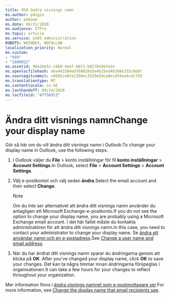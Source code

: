 ```yaml
---
title: 959 ändra visnings namn
ms.author: pdigia
author: pebaum
ms.date: 04/21/2020
ms.audience: ITPro
ms.topic: article
ms.service: o365-administration
ROBOTS: NOINDEX, NOFOLLOW
localization_priority: Normal
ms.custom:
- "959"
- "1800022"
ms.assetid: 96e2de51-c8b0-4eef-b071-b02784367e1e
ms.openlocfilehash: dea443384edf60028d3e4b25ed48388e335c0e0f
ms.sourcegitcommit: c6692ce0fa1358ec3529e59ca0ecdfdea4cdc759
ms.translationtype: MT
ms.contentlocale: sv-SE
ms.lasthandoff: 09/14/2020
ms.locfileid: "47756913"
---
```

# <a name="change-your-display-name"></a><span data-ttu-id="c89f9-102">Ändra ditt visnings namn</span><span class="sxs-lookup"><span data-stu-id="c89f9-102">Change your display name</span></span>
  
<span data-ttu-id="c89f9-103">Gör så här om du vill ändra ditt visnings namn i Outlook:</span><span class="sxs-lookup"><span data-stu-id="c89f9-103">To change your display name in Outlook, use the following steps.</span></span>
  
1. <span data-ttu-id="c89f9-104">I Outlook väljer du **File** \> konto inställningar för fil **konto inställningar** \> **Account Settings**.</span><span class="sxs-lookup"><span data-stu-id="c89f9-104">In Outlook, select **File** \> **Account Settings** \> **Account Settings**.</span></span>

2. <span data-ttu-id="c89f9-105">Välj e-postkontot och välj sedan **ändra**.</span><span class="sxs-lookup"><span data-stu-id="c89f9-105">Select the email account and then select **Change**.</span></span>

    > [!NOTE]
    > <span data-ttu-id="c89f9-106">Om du inte ser alternativet att ändra ditt visnings namn använder du antagligen ett Microsoft Exchange-e-postkonto.</span><span class="sxs-lookup"><span data-stu-id="c89f9-106">If you do not see the option to change your display name, you are probably using a Microsoft Exchange email account.</span></span> <span data-ttu-id="c89f9-107">I det här fallet måste du kontakta administratören för att ändra ditt visnings namn.</span><span class="sxs-lookup"><span data-stu-id="c89f9-107">In this case, you need to contact your administrator to change your display name.</span></span> <span data-ttu-id="c89f9-108">Se [ändra ett användar namn och en e-postadress](https://docs.microsoft.com/microsoft-365/admin/add-users/change-a-user-name-and-email-address).</span><span class="sxs-lookup"><span data-stu-id="c89f9-108">See [Change a user name and email address](https://docs.microsoft.com/microsoft-365/admin/add-users/change-a-user-name-and-email-address).</span></span>
  
3. <span data-ttu-id="c89f9-109">När du har ändrat ditt visnings namn sparar du ändringarna genom att klicka på **OK** .</span><span class="sxs-lookup"><span data-stu-id="c89f9-109">After you've changed your display name, click **OK** to save your changes.</span></span> <span data-ttu-id="c89f9-110">Det kan ta några timmar innan ändringarna förspeglas i organisationen.</span><span class="sxs-lookup"><span data-stu-id="c89f9-110">It can take a few hours for your changes to reflect throughout your organization.</span></span>

<span data-ttu-id="c89f9-111">Mer information finns i [ändra visnings namnet som e-postmottagare ser](https://support.office.com/article/2b53331a-ba2a-4803-88dc-ac9fe376c8a9.aspx).</span><span class="sxs-lookup"><span data-stu-id="c89f9-111">For more information, see [Change the display name that email recipients see](https://support.office.com/article/2b53331a-ba2a-4803-88dc-ac9fe376c8a9.aspx).</span></span>
  